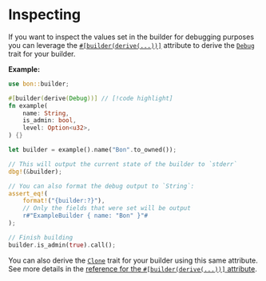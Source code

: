 # Inspecting

If you want to inspect the values set in the builder for debugging purposes you can leverage the [`#[builder(derive(...))]`](../reference/builder#derive) attribute to derive the [`Debug`](https://doc.rust-lang.org/stable/std/fmt/trait.Debug.html) trait for your builder.

**Example:**

```rust
use bon::builder;

#[builder(derive(Debug))] // [!code highlight]
fn example(
    name: String,
    is_admin: bool,
    level: Option<u32>,
) {}

let builder = example().name("Bon".to_owned());

// This will output the current state of the builder to `stderr`
dbg!(&builder);

// You can also format the debug output to `String`:
assert_eq!(
    format!("{builder:?}"),
    // Only the fields that were set will be output
    r#"ExampleBuilder { name: "Bon" }"#
);

// Finish building
builder.is_admin(true).call();
```

You can also derive the [`Clone`](https://doc.rust-lang.org/stable/std/clone/trait.Clone.html) trait for your builder using this same attribute. See more details in the [reference for the `#[builder(derive(...))]` attribute](../reference/builder#derive).
